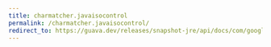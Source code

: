 ```yaml
---
title: charmatcher.javaisocontrol
permalink: /charmatcher.javaisocontrol/
redirect_to: https://guava.dev/releases/snapshot-jre/api/docs/com/google/common/base/CharMatcher.html#javaIsoControl--
---
```

